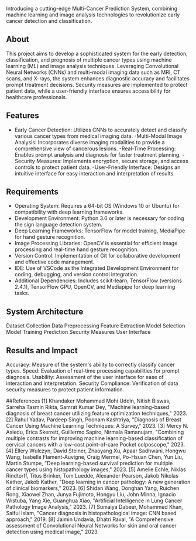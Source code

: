 <!--Title of the Project-->
Introducing a cutting-edge Multi-Cancer Prediction System, combining machine learning and image analysis technologies to revolutionize early cancer detection and classification.

## About
<!--Detailed Description about the project-->
This project aims to develop a sophisticated system for the early detection, classification, and prognosis of multiple cancer types using machine learning (ML) and image analysis techniques. Leveraging Convolutional Neural Networks (CNNs) and multi-modal imaging data such as MRI, CT scans, and X-rays, the system enhances diagnostic accuracy and facilitates prompt treatment decisions. Security measures are implemented to protect patient data, while a user-friendly interface ensures accessibility for healthcare professionals.

## Features
<!--List the features of the project as shown below-->
- Early Cancer Detection: Utilizes CNNs to accurately detect and classify various cancer types from medical imaging data.
-Multi-Modal Image Analysis: Incorporates diverse imaging modalities to provide a comprehensive view of cancerous lesions.
-Real-Time Processing: Enables prompt analysis and diagnosis for faster treatment planning.
-Security Measures: Implements encryption, secure storage, and access controls to protect patient data.
-User-Friendly Interface: Designs an intuitive interface for easy interaction and interpretation of results.

## Requirements
<!--List the requirements of the project as shown below-->
* Operating System: Requires a 64-bit OS (Windows 10 or Ubuntu) for compatibility with deep learning frameworks.
* Development Environment: Python 3.6 or later is necessary for coding the sign language detection system.
* Deep Learning Frameworks: TensorFlow for model training, MediaPipe for hand gesture recognition.
* Image Processing Libraries: OpenCV is essential for efficient image processing and real-time hand gesture recognition.
* Version Control: Implementation of Git for collaborative development and effective code management.
* IDE: Use of VSCode as the Integrated Development Environment for coding, debugging, and version control integration.
* Additional Dependencies: Includes scikit-learn, TensorFlow (versions 2.4.1), TensorFlow GPU, OpenCV, and Mediapipe for deep learning tasks.

## System Architecture
Dataset Collection
Data Preprocessing
Feature Extraction
Model Selection
Model Training
Prediction
Security Measures
User Interface


## Results and Impact
<!--Give the results and impact as shown below-->
Accuracy: Measure of the system's ability to correctly classify cancer types.
Speed: Evaluation of real-time processing capabilities for prompt diagnosis.
Usability: Assessment of the user interface for ease of interaction and interpretation.
Security Compliance: Verification of data security measures to protect patient information.

##References
[1] Khandaker Mohammad Mohi Uddin, Nitish Biswas, Sarreha Tasmin Rikta, Samrat
Kumar Dey, "Machine learning-based diagnosis of breast cancer utilizing feature optimization
techniques," 2023.
[2] Rahul Yadav, Pardeep Singh, Poonam Kashtriya, "Diagnosis of Breast Cancer Using
Machine Learning Techniques: A Survey," 2023.
[3] Mercy N. Asiedu, Erica Skerrett, Guillermo Sapiro, Nirmala Ramanujam, "Combining
multiple contrasts for improving machine learning-based classification of cervical cancers with
a low-cost point-of-care Pocket colposcope," 2023.
[4] Ellery Wulczyn, David Steiner, Zhaoyang Xu, Apaar Sadhwani, Hongwu Wang,
Isabelle Flament-Auvigne, Craig Mermel, Po-Hsuan Chen, Yun Liu, Martin Stumpe, "Deep
learning-based survival prediction for multiple cancer types using histopathology images,"
2023.
[5] Amelie Echle, Niklas Rindtorff, Titus Brinker, Tom Luedde, Alexander Pearson, Jakob
Nikolas Kather, Jakob Kather, "Deep learning in cancer pathology: A new generation of
clinical biomarkers," 2023.
[6] Shidan Wang, Donghan Yang, Ruichen Rong, Xiaowei Zhan, Junya Fujimoto, Hongyu
Liu, John Minna, Ignacio Wistuba, Yang Xie, Guanghua Xiao, "Artificial Intelligence in Lung
Cancer Pathology Image Analysis," 2023.
[7] Sumaiya Dabeer, Mohammed Khan, Saiful Islam, "Cancer diagnosis in
histopathological image: CNN based approach," 2019.
[8] Jaimin Undavia, Dhatri Raval, "A Comprehensive assessment of Convolutional Neural
Networks for skin and oral cancer detection using medical image," 2023.





